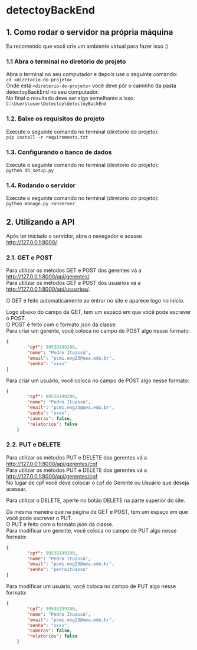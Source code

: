 # detectoyBackEnd
## 1. Como rodar o servidor na própria máquina

Eu recomendo que você crie um ambiente virtual para fazer isso :)

### 1.1 Abra o terminal no diretório do projeto

Abra o terminal no seu computador e depois use o seguinte comando:\
```cd <diretorio-do-projeto>```\
Onde está ```<diretorio-do-projeto>``` você deve pôr o caminho da pasta detectoyBackEnd no seu computador.\
No final o resultado deve ser algo semelhante a isso:\
```C:\Users\user\Detectoy\detectoyBackEnd```

### 1.2. Baixe os requisitos do projeto

Execute o seguinte comando no terminal (diretorio do projeto):\
```pip install -r requirements.txt```

### 1.3. Configurando o banco de dados

Execute o seguinte comando no terminal (diretorio do projeto):\
```python db_setup.py```

### 1.4. Rodando o servidor

Execute o seguinte comando no terminal (diretorio do projeto):\
```python manage.py runserver```

## 2. Utilizando a API

Após ter iniciado o servidor, abra o navegador e acesse http://127.0.0.1:8000/.

### 2.1. GET e POST

Para utilizar os métodos GET e POST dos gerentes vá a http://127.0.0.1:8000/api/gerentes/. \
Para utilizar os métodos GET e POST dos usuários vá a http://127.0.0.1:8000/api/usuarios/. 

O GET é feito automaticamente ao entrar no site e aparece logo no início.

Logo abaixo do campo de GET, tem um espaço em que você pode escrever o POST. \
O POST é feito com o formato json da classe.\
Para criar um gerente, você coloca no campo de POST algo nesse formato:
```json
{
        "cpf": 99538199200,
        "nome": "Pedro Ituassú",
        "email": "pcmi.eng23@uea.edu.br",
        "senha": "xxxx"
}
```
Para criar um usuário, você coloca no campo de POST algo nesse formato:
```json
{
        "cpf": 99538199200,
        "nome": "Pedro Ituassú",
        "email": "pcmi.eng23@uea.edu.br",
        "senha": "xxxx",
        "cameras": false,
        "relatorios": false
    }
```

### 2.2. PUT e DELETE

Para utilizar os métodos PUT e DELETE dos gerentes vá a http://127.0.0.1:8000/api/gerentes/cpf \
Para utilizar os métodos PUT e DELETE dos gerentes vá a http://127.0.0.1:8000/api/gerentes/cpf \
No lugar de cpf você deve colocar o cpf do Gerente ou Usuário que deseja acessar.

Para utilizar o DELETE, aperte no botão DELETE na parte superior do site.

Da mesma maneira que na página de GET e POST, tem um espaço em que você pode escrever o PUT. \
O PUT é feito com o formato json da classe.\
Para modificar um gerente, você coloca no campo de PUT algo nesse formato:
```json
{
        "cpf": 99538199200,
        "nome": "Pedro Ituassú",
        "email": "pcmi.eng23@uea.edu.br",
        "senha": "pedroituassu"
}
```
Para modificar um usuário, você coloca no campo de PUT algo nesse formato:
```json
{
        "cpf": 99538199200,
        "nome": "Pedro Ituassú",
        "email": "pcmi.eng23@uea.edu.br",
        "senha": "xxxx",
        "cameras": false,
        "relatorios": false
    }
```